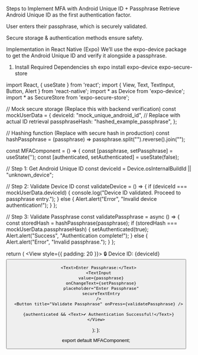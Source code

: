 Steps to Implement MFA with Android Unique ID + Passphrase
Retrieve Android Unique ID as the first authentication factor.

User enters their passphrase, which is securely validated.

Secure storage & authentication methods ensure safety.

Implementation in React Native (Expo)
We’ll use the expo-device package to get the Android Unique ID and verify it alongside a passphrase.

1. Install Required Dependencies
sh
expo install expo-device expo-secure-store



import React, { useState } from 'react';
import { View, Text, TextInput, Button, Alert } from 'react-native';
import * as Device from 'expo-device';
import * as SecureStore from 'expo-secure-store';

// Mock secure storage (Replace this with backend verification)
const mockUserData = {
  deviceId: "mock_unique_android_id", // Replace with actual ID retrieval
  passphraseHash: "hashed_example_passphrase",
};

// Hashing function (Replace with secure hash in production)
const hashPassphrase = (passphrase) => passphrase.split("").reverse().join("");

const MFAComponent = () => {
  const [passphrase, setPassphrase] = useState('');
  const [authenticated, setAuthenticated] = useState(false);

  // Step 1: Get Android Unique ID
  const deviceId = Device.osInternalBuildId || "unknown_device";

  // Step 2: Validate Device ID
  const validateDevice = () => {
    if (deviceId === mockUserData.deviceId) {
      console.log("Device ID validated. Proceed to passphrase entry.");
    } else {
      Alert.alert("Error", "Invalid device authentication!");
    }
  };

  // Step 3: Validate Passphrase
  const validatePassphrase = async () => {
    const storedHash = hashPassphrase(passphrase);
    if (storedHash === mockUserData.passphraseHash) {
      setAuthenticated(true);
      Alert.alert("Success", "Authentication complete!");
    } else {
      Alert.alert("Error", "Invalid passphrase.");
    }
  };

  return (
    <View style={{ padding: 20 }}>
      <Text>🔒 Device ID: {deviceId}</Text>
      <Button title="Validate Device" onPress={validateDevice} />

      <Text>Enter Passphrase:</Text>
      <TextInput
        value={passphrase}
        onChangeText={setPassphrase}
        placeholder="Enter Passphrase"
        secureTextEntry
      />
      <Button title="Validate Passphrase" onPress={validatePassphrase} />

      {authenticated && <Text>✔ Authentication Successful!</Text>}
    </View>
  );
};

export default MFAComponent;
